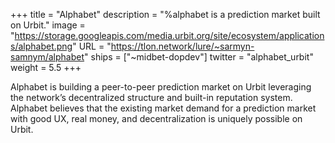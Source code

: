 +++
title = "Alphabet"
description = "%alphabet is a prediction market built on Urbit."
image = "https://storage.googleapis.com/media.urbit.org/site/ecosystem/applications/alphabet.png"
URL = "https://tlon.network/lure/~sarmyn-samnym/alphabet"
ships = ["~midbet-dopdev"]
twitter = "alphabet_urbit"
weight = 5.5
+++

Alphabet is building a peer-to-peer prediction market on Urbit leveraging the network’s decentralized structure and built-in reputation system. Alphabet believes that the existing market demand for a prediction market with good UX, real money, and decentralization is uniquely possible on Urbit.